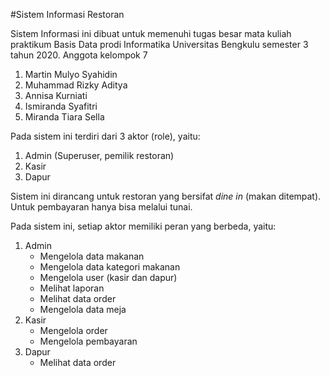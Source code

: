#Sistem Informasi Restoran

Sistem Informasi ini dibuat untuk memenuhi tugas besar mata kuliah praktikum Basis Data prodi Informatika Universitas Bengkulu semester 3 tahun 2020.
Anggota kelompok 7
1. Martin Mulyo Syahidin
2. Muhammad Rizky Aditya
3. Annisa Kurniati
4. Ismiranda Syafitri
5. Miranda Tiara Sella

Pada sistem ini terdiri dari 3 aktor (role), yaitu:
1. Admin (Superuser, pemilik restoran)
2. Kasir
3. Dapur

Sistem ini dirancang untuk restoran yang bersifat *dine in* (makan ditempat). Untuk pembayaran hanya bisa melalui tunai.

Pada sistem ini, setiap aktor memiliki peran yang berbeda, yaitu:
1. Admin
   - Mengelola data makanan
   - Mengelola data kategori makanan
   - Mengelola user (kasir dan dapur)
   - Melihat laporan
   - Melihat data order
   - Mengelola data meja
2. Kasir
   - Mengelola order
   - Mengelola pembayaran
3. Dapur
   - Melihat data order
